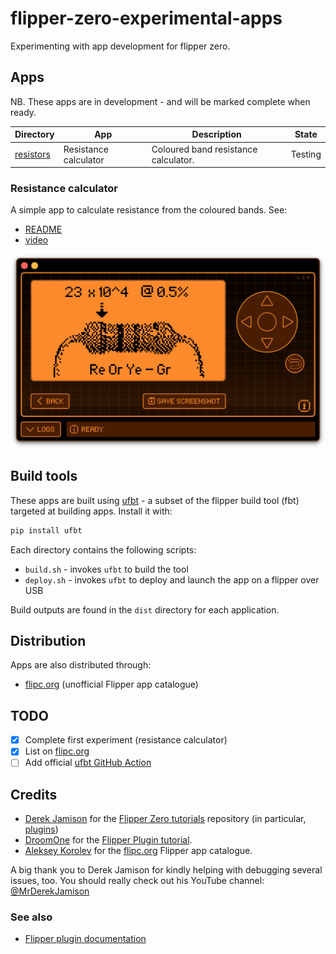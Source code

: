 # flipper-zero-experimental-apps

Experimenting with app development for flipper zero.

## Apps

NB. These apps are in development - and will be marked complete when ready.

| Directory | App | Description | State |
|-|-|-|-|
| [resistors](resistors/) | Resistance calculator | Coloured band resistance calculator. | Testing |

### Resistance calculator

A simple app to calculate resistance from the coloured bands. See:

* [README](resistors/README.md)
* [video](https://github.com/instantiator/flipper-zero-experimental-apps/blob/main/resistors/screenshots/2023-04-26%20resistance%20calculator%20flipper%20app.mov?raw=true)

![Screenshot of the resistance calculator in action](resistors/screenshots/2023-04-26%20resistor%20view.png)

## Build tools

These apps are built using [ufbt](https://pypi.org/project/ufbt/) - a subset of the flipper build tool (fbt) targeted at building apps. Install it with:

```bash
pip install ufbt
```

Each directory contains the following scripts:

* `build.sh` - invokes `ufbt` to build the tool
* `deploy.sh` - invokes `ufbt` to deploy and launch the app on a flipper over USB

Build outputs are found in the `dist` directory for each application.

## Distribution

Apps are also distributed through:

* [flipc.org](https://flipc.org/) (unofficial Flipper app catalogue)

## TODO

- [x] Complete first experiment (resistance calculator)
- [x] List on [flipc.org](https://flipc.org/)
- [ ] Add official [ufbt GitHub Action](https://github.com/marketplace/actions/build-flipper-application-package-fap)

## Credits

* [Derek Jamison](https://github.com/jamisonderek) for the [Flipper Zero tutorials](https://github.com/jamisonderek/flipper-zero-tutorials) repository (in particular, [plugins](https://github.com/jamisonderek/flipper-zero-tutorials/tree/main/plugins))
* [DroomOne](https://github.com/DroomOne) for the [Flipper Plugin tutorial](https://github.com/DroomOne/Flipper-Plugin-Tutorial).
* [Aleksey Korolev](https://github.com/playmean) for the [flipc.org](https://flipc.org/) Flipper app catalogue.

A big thank you to Derek Jamison for kindly helping with debugging several issues, too. You should really check out his YouTube channel: [@MrDerekJamison](https://www.youtube.com/@MrDerekJamison)

### See also

* [Flipper plugin documentation](https://github.com/flipperdevices/flipperzero-firmware/tree/dev/documentation)
